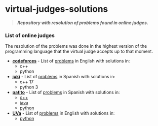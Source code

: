 # virtual-judges-solutions

> ___Repository with resolution of problems found in online judges.___
 
### List of online judges
The resolution of the problems was done in the highest version of the programming language that the virtual judge accepts up to that moment.

- **[codeforces](./codeforces)** - List of [problems](https://codeforces.com/problemset) in English with solutions in:
  + c++
  + python
- **[juki](./juki)** - List of [problems](https://judge.juki.app/problems?judge=juki-judge) in Spanish with solutions in:
  + c++ 17
  + python 3
- **[patito](./patito)** - List of [problems](https://jv.umsa.bo/problemset.php) in Spanish with solutions in:
  + [c++](./patito/c++)
  + [java](./patito/java)
  + [python](./patito/python)
- **[UVa](./uva)** - List of [problems](https://onlinejudge.org/index.php?option=com_onlinejudge&Itemid=8) in English with solutions in:
  + [python](./uva/python)

